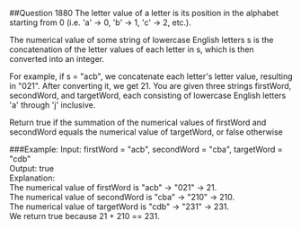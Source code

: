 ##Question 1880
The letter value of a letter is its position in the alphabet starting from 0 (i.e. 'a' -> 0, 'b' -> 1, 'c' -> 2, etc.).

The numerical value of some string of lowercase English letters s is the concatenation of the letter values of each letter in s, which is then converted into an integer.

For example, if s = "acb", we concatenate each letter's letter value, resulting in "021". After converting it, we get 21.
You are given three strings firstWord, secondWord, and targetWord, each consisting of lowercase English letters 'a' through 'j' inclusive.

Return true if the summation of the numerical values of firstWord and secondWord equals the numerical value of targetWord, or false otherwise

###Example:
Input: firstWord = "acb", secondWord = "cba", targetWord = "cdb"  
Output: true   
Explanation:  
The numerical value of firstWord is "acb" -> "021" -> 21.  
The numerical value of secondWord is "cba" -> "210" -> 210.  
The numerical value of targetWord is "cdb" -> "231" -> 231.  
We return true because 21 + 210 == 231.